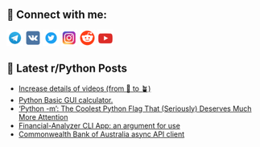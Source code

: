## 🔎 Connect with me:
[<img src="https://github.com/bullbesh/bullbesh/blob/main/images/Telegram.png" width="32" height="32" />](https://t.me/bullbesh)
[<img src="https://github.com/bullbesh/bullbesh/blob/main/images/VK.png" width="32" height="32" />](https://vk.com/bullbesh)
[<img src="https://github.com/bullbesh/bullbesh/blob/main/images/Twitter.png" width="32" height="32" />](https://twitter.com/bullbesh1)
[<img src="https://github.com/bullbesh/bullbesh/blob/main/images/Instagram.png" width="32" height="32" />](https://www.instagram.com/bullbesh)
[<img src="https://github.com/bullbesh/bullbesh/blob/main/images/Reddit.png" width="32" height="32" />](https://www.reddit.com/user/bullbesh)
[<img src="https://github.com/bullbesh/bullbesh/blob/main/images/YouTube.png" width="32" height="32" />](https://www.youtube.com/channel/UCtfjRs6uzgq5mfm8S06WTcg)

## 📕 Latest r/Python Posts
<!-- BLOG-POST-LIST:START -->
- [Increase details of videos &lpar;from 🌱 to 🪴&rpar;](https://www.reddit.com/r/Python/comments/18r7487/increase_details_of_videos_from_to/)
- [Python Basic GUI calculator.](https://www.reddit.com/r/Python/comments/18r4qrw/python_basic_gui_calculator/)
- [‘Python -m’: The Coolest Python Flag That &lpar;Seriously&rpar; Deserves Much More Attention](https://www.reddit.com/r/Python/comments/18r26cw/python_m_the_coolest_python_flag_that_seriously/)
- [Financial-Analyzer CLI App: an argument for use](https://www.reddit.com/r/Python/comments/18qzi6d/financialanalyzer_cli_app_an_argument_for_use/)
- [Commonwealth Bank of Australia async API client](https://www.reddit.com/r/Python/comments/18qwl38/commonwealth_bank_of_australia_async_api_client/)
<!-- BLOG-POST-LIST:END -->
